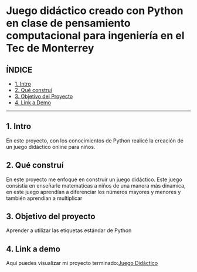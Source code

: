 # Juego didáctico creado con Python en clase de pensamiento computacional para ingeniería en el Tec de Monterrey


## **ÍNDICE**

* [1. Intro]()
* [2. Qué construí](https://github.com/mfercast/clonaciongoogle/blob/main/README.md#2-qu%C3%A9-constru%C3%AD)
* [3. Objetivo del Proyecto]([#](https://github.com/mfercast/clonaciongoogle/blob/main/README.md#3-objetivo-del-proyecto))
* [4. Link a Demo](https://github.com/mfercast/clonaciongoogle/blob/main/README.md#4-link-a-demo)

****

## 1. Intro
 En este proyecto, con los conocimientos de Python realicé la creación de un juego didáctico online para niños. 

## 2. Qué construí 
En este proyecto me enfoqué en construir un juego didáctico.
Este juego consistia en enseñarle matematicas a niños de una manera más dinamica, en este juego aprendían a diferenciar los números mayores y menores y también aprendían a multiplicar

## 3. Objetivo del proyecto 
Aprender a utilizar las etiquetas estándar de Python 

## 4. Link a demo
Aquí puedes visualizar mi proyecto terminado:[Juego Didáctico](#)

